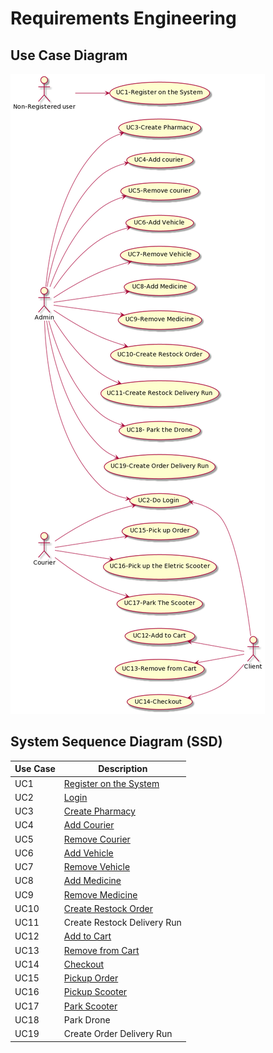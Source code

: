 # Requirements Engineering

## Use Case Diagram

![UCDiagram.png](UC/UCDiagram.png)

## System Sequence Diagram (SSD)

| Use Case | Description                                             |
| -------- | ------------------------------------------------------- |
| UC1      | [Register on the System](UC1/UC1_RegisterUser.md)       |
| UC2      | [Login](UC2/UC2_Login.md)                               |
| UC3      | [Create Pharmacy](UC3_CreatePharmacy.md)                |
| UC4      | [Add Courier](UC4/UC4_AddCourier.md)                    |
| UC5      | [Remove Courier](UC5/UC5_RemoveCourier.md)              |
| UC6      | [Add Vehicle](UC6/UC6_AddVehicle.md)                    |
| UC7      | [Remove Vehicle](UC7/UC7_RemoveVehicle.md)              |
| UC8      | [Add Medicine](UC8/UC8_AddMedicine.md)                  |
| UC9      | [Remove Medicine](UC9/UC9_RemoveMedicine.md)            |
| UC10     | [Create Restock Order](UC10/UC10_CreateRestockOrder.md) |
| UC11     | Create Restock Delivery Run                             |
| UC12     | [Add to Cart](UC12/UC12_AddToCart.md)                   |
| UC13     | [Remove from Cart](UC13/UC13_RemoveProductFromCart.md)  |
| UC14     | [Checkout](UC14/UC14_Checkout.md)                       |
| UC15     | [Pickup Order](UC15/UC15_PickUpOrder.md)                |
| UC16     | [Pickup Scooter](UC16/UC16_PickUpTheEletricScooter.md)  |
| UC17     | [Park Scooter](UC17/UC17_ParkTheScooter.md)             |
| UC18     | Park Drone                                              |
| UC19     | Create Order Delivery Run                               |

